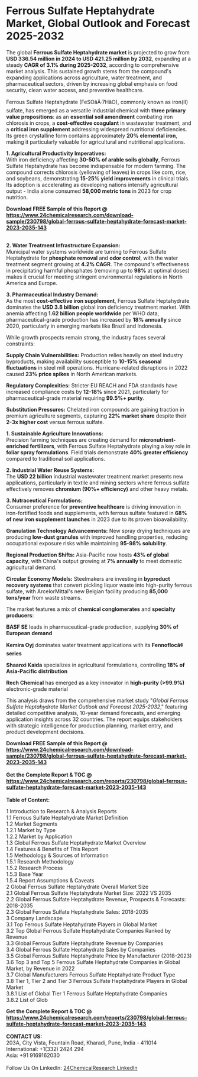 <h1>Ferrous Sulfate Heptahydrate Market, Global Outlook and Forecast 2025-2032</h1><p>The global <strong>Ferrous Sulfate Heptahydrate market</strong> is projected to grow from <strong>USD 336.54 million in 2024 to USD 421.25 million by 2032</strong>, expanding at a steady <strong>CAGR of 3.1% during 2025-2032</strong>, according to comprehensive market analysis. This sustained growth stems from the compound's expanding applications across agriculture, water treatment, and pharmaceutical sectors, driven by increasing global emphasis on food security, clean water access, and preventive healthcare.</p><p>Ferrous Sulfate Heptahydrate (FeSOâÂ·7HâO), commonly known as iron(II) sulfate, has emerged as a versatile industrial chemical with <strong>three primary value propositions</strong>: as an <strong>essential soil amendment</strong> combating iron chlorosis in crops, a <strong>cost-effective coagulant</strong> in wastewater treatment, and a <strong>critical iron supplement</strong> addressing widespread nutritional deficiencies. Its green crystalline form contains approximately <strong>20% elemental iron</strong>, making it particularly valuable for agricultural and nutritional applications.</p><p><strong>1. Agricultural Productivity Imperatives:</strong><br>
With iron deficiency affecting <strong>30-50% of arable soils globally</strong>, Ferrous Sulfate Heptahydrate has become indispensable for modern farming. The compound corrects chlorosis (yellowing of leaves) in crops like corn, rice, and soybeans, demonstrating <strong>15-25% yield improvements</strong> in clinical trials. Its adoption is accelerating as developing nations intensify agricultural output - India alone consumed <strong>58,000 metric tons</strong> in 2023 for crop nutrition.</p><div><b>Download FREE Sample of this Report @ 
            <a href="https://www.24chemicalresearch.com/download-sample/230798/global-ferrous-sulfate-heptahydrate-forecast-market-2023-2035-143">
            https://www.24chemicalresearch.com/download-sample/230798/global-ferrous-sulfate-heptahydrate-forecast-market-2023-2035-143</a></b></div><br><p><strong>2. Water Treatment Infrastructure Expansion:</strong><br>
Municipal water systems worldwide are turning to Ferrous Sulfate Heptahydrate for <strong>phosphate removal</strong> and <strong>odor control</strong>, with the water treatment segment growing at <strong>4.2% CAGR</strong>. The compound's effectiveness in precipitating harmful phosphates (removing up to <strong>98%</strong> at optimal doses) makes it crucial for meeting stringent environmental regulations in North America and Europe.</p><p><strong>3. Pharmaceutical Industry Demand:</strong><br>
As the most <strong>cost-effective iron supplement</strong>, Ferrous Sulfate Heptahydrate dominates the <strong>USD 3.8 billion</strong> global iron deficiency treatment market. With anemia affecting <strong>1.62 billion people worldwide</strong> per WHO data, pharmaceutical-grade production has increased by <strong>18% annually</strong> since 2020, particularly in emerging markets like Brazil and Indonesia.</p><p>While growth prospects remain strong, the industry faces several constraints:</p><p><strong>Supply Chain Vulnerabilities:</strong> Production relies heavily on steel industry byproducts, making availability susceptible to <strong>10-15% seasonal fluctuations</strong> in steel mill operations. Hurricane-related disruptions in 2022 caused <strong>23% price spikes</strong> in North American markets.</p><p><strong>Regulatory Complexities:</strong> Stricter EU REACH and FDA standards have increased compliance costs by <strong>12-18%</strong> since 2021, particularly for pharmaceutical-grade material requiring <strong>99.5%+ purity</strong>.</p><p><strong>Substitution Pressures:</strong> Chelated iron compounds are gaining traction in premium agriculture segments, capturing <strong>22% market share</strong> despite their <strong>2-3x higher cost</strong> versus ferrous sulfate.</p><p><strong>1. Sustainable Agriculture Innovations:</strong><br>
Precision farming techniques are creating demand for <strong>micronutrient-enriched fertilizers</strong>, with Ferrous Sulfate Heptahydrate playing a key role in <strong>foliar spray formulations</strong>. Field trials demonstrate <strong>40% greater efficiency</strong> compared to traditional soil applications.</p><p><strong>2. Industrial Water Reuse Systems:</strong><br>
The <strong>USD 22 billion</strong> industrial wastewater treatment market presents new applications, particularly in textile and mining sectors where ferrous sulfate effectively removes <strong>chromium (90%+ efficiency)</strong> and other heavy metals.</p><p><strong>3. Nutraceutical Formulations:</strong><br>
Consumer preference for <strong>preventive healthcare</strong> is driving innovation in iron-fortified foods and supplements, with ferrous sulfate featured in <strong>68% of new iron supplement launches</strong> in 2023 due to its proven bioavailability.</p><p><strong>Granulation Technology Advancements:</strong> New spray drying techniques are producing <strong>low-dust granules</strong> with improved handling properties, reducing occupational exposure risks while maintaining <strong>95-98% solubility</strong>.</p><p><strong>Regional Production Shifts:</strong> Asia-Pacific now hosts <strong>43% of global capacity</strong>, with China's output growing at <strong>7% annually</strong> to meet domestic agricultural demand.</p><p><strong>Circular Economy Models:</strong> Steelmakers are investing in <strong>byproduct recovery systems</strong> that convert pickling liquor waste into high-purity ferrous sulfate, with ArcelorMittal's new Belgian facility producing <strong>85,000 tons/year</strong> from waste streams.</p><p>The market features a mix of <strong>chemical conglomerates</strong> and <strong>specialty producers</strong>:</p><p><strong>BASF SE</strong> leads in pharmaceutical-grade production, supplying <strong>30% of European demand</strong></p><p><strong>Kemira Oyj</strong> dominates water treatment applications with its <strong>Fennoflocâ¢ series</strong></p><p><strong>Shaanxi Kaida</strong> specializes in agricultural formulations, controlling <strong>18% of Asia-Pacific distribution</strong></p><p><strong>Rech Chemical</strong> has emerged as a key innovator in <strong>high-purity (&gt;99.9%)</strong> electronic-grade material</p><p>This analysis draws from the comprehensive market study "<em>Global Ferrous Sulfate Heptahydrate Market Outlook and Forecast 2025-2032</em>," featuring detailed competitive analysis, 10-year demand forecasts, and emerging application insights across 32 countries. The report equips stakeholders with strategic intelligence for production planning, market entry, and product development decisions.</p><div><b>Download FREE Sample of this Report @ 
            <a href="https://www.24chemicalresearch.com/download-sample/230798/global-ferrous-sulfate-heptahydrate-forecast-market-2023-2035-143">
            https://www.24chemicalresearch.com/download-sample/230798/global-ferrous-sulfate-heptahydrate-forecast-market-2023-2035-143</a></b></div><br><div><b>Get the Complete Report & TOC @ 
            <a href="https://www.24chemicalresearch.com/reports/230798/global-ferrous-sulfate-heptahydrate-forecast-market-2023-2035-143">
            https://www.24chemicalresearch.com/reports/230798/global-ferrous-sulfate-heptahydrate-forecast-market-2023-2035-143</a></b></div><br>
            <b>Table of Content:</b><p>1 Introduction to Research & Analysis Reports<br />
    1.1 Ferrous Sulfate Heptahydrate Market Definition<br />
    1.2 Market Segments<br />
        1.2.1 Market by Type<br />
        1.2.2 Market by Application<br />
    1.3 Global Ferrous Sulfate Heptahydrate Market Overview<br />
    1.4 Features & Benefits of This Report<br />
    1.5 Methodology & Sources of Information<br />
        1.5.1 Research Methodology<br />
        1.5.2 Research Process<br />
        1.5.3 Base Year<br />
        1.5.4 Report Assumptions & Caveats<br />
2 Global Ferrous Sulfate Heptahydrate Overall Market Size<br />
    2.1 Global Ferrous Sulfate Heptahydrate Market Size: 2022 VS 2035<br />
    2.2 Global Ferrous Sulfate Heptahydrate Revenue, Prospects & Forecasts: 2018-2035<br />
    2.3 Global Ferrous Sulfate Heptahydrate Sales: 2018-2035<br />
3 Company Landscape<br />
    3.1 Top Ferrous Sulfate Heptahydrate Players in Global Market<br />
    3.2 Top Global Ferrous Sulfate Heptahydrate Companies Ranked by Revenue<br />
    3.3 Global Ferrous Sulfate Heptahydrate Revenue by Companies<br />
    3.4 Global Ferrous Sulfate Heptahydrate Sales by Companies<br />
    3.5 Global Ferrous Sulfate Heptahydrate Price by Manufacturer (2018-2023)<br />
    3.6 Top 3 and Top 5 Ferrous Sulfate Heptahydrate Companies in Global Market, by Revenue in 2022<br />
    3.7 Global Manufacturers Ferrous Sulfate Heptahydrate Product Type<br />
    3.8 Tier 1, Tier 2 and Tier 3 Ferrous Sulfate Heptahydrate Players in Global Market<br />
        3.8.1 List of Global Tier 1 Ferrous Sulfate Heptahydrate Companies<br />
        3.8.2 List of Glob</p><div><b>Get the Complete Report & TOC @ 
            <a href="https://www.24chemicalresearch.com/reports/230798/global-ferrous-sulfate-heptahydrate-forecast-market-2023-2035-143">
            https://www.24chemicalresearch.com/reports/230798/global-ferrous-sulfate-heptahydrate-forecast-market-2023-2035-143</a></b></div><br><b>CONTACT US:</b><br>
            203A, City Vista, Fountain Road, Kharadi, Pune, India - 411014<br>
            International: +1(332) 2424 294<br>
            Asia: +91 9169162030 <br><br>
            Follow Us On LinkedIn: <a href="https://www.linkedin.com/company/24chemicalresearch/">24ChemicalResearch LinkedIn</a>